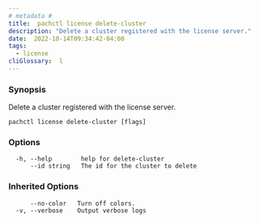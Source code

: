 ```yaml
---
# metadata # 
title:  pachctl license delete-cluster
description: "Delete a cluster registered with the license server."
date:  2022-10-14T09:34:42-04:00
tags:
  - license
cliGlossary:  l
---
```


### Synopsis

Delete a cluster registered with the license server.

```
pachctl license delete-cluster [flags]
```

### Options

```
  -h, --help        help for delete-cluster
      --id string   The id for the cluster to delete
```

### Inherited Options

```
      --no-color   Turn off colors.
  -v, --verbose    Output verbose logs
```

